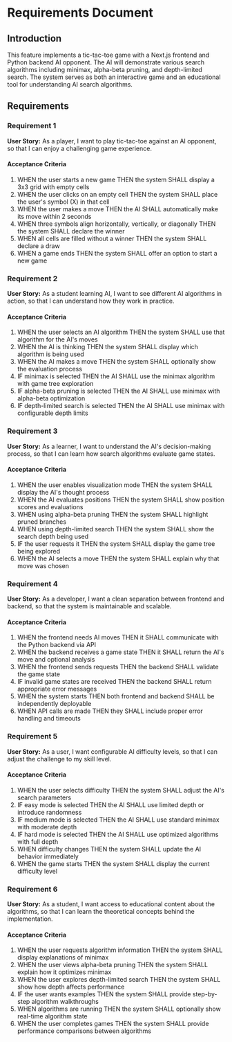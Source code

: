 # Requirements Document

## Introduction

This feature implements a tic-tac-toe game with a Next.js frontend and Python backend AI opponent. The AI will demonstrate various search algorithms including minimax, alpha-beta pruning, and depth-limited search. The system serves as both an interactive game and an educational tool for understanding AI search algorithms.

## Requirements

### Requirement 1

**User Story:** As a player, I want to play tic-tac-toe against an AI opponent, so that I can enjoy a challenging game experience.

#### Acceptance Criteria

1. WHEN the user starts a new game THEN the system SHALL display a 3x3 grid with empty cells
2. WHEN the user clicks on an empty cell THEN the system SHALL place the user's symbol (X) in that cell
3. WHEN the user makes a move THEN the AI SHALL automatically make its move within 2 seconds
4. WHEN three symbols align horizontally, vertically, or diagonally THEN the system SHALL declare the winner
5. WHEN all cells are filled without a winner THEN the system SHALL declare a draw
6. WHEN a game ends THEN the system SHALL offer an option to start a new game

### Requirement 2

**User Story:** As a student learning AI, I want to see different AI algorithms in action, so that I can understand how they work in practice.

#### Acceptance Criteria

1. WHEN the user selects an AI algorithm THEN the system SHALL use that algorithm for the AI's moves
2. WHEN the AI is thinking THEN the system SHALL display which algorithm is being used
3. WHEN the AI makes a move THEN the system SHALL optionally show the evaluation process
4. IF minimax is selected THEN the AI SHALL use the minimax algorithm with game tree exploration
5. IF alpha-beta pruning is selected THEN the AI SHALL use minimax with alpha-beta optimization
6. IF depth-limited search is selected THEN the AI SHALL use minimax with configurable depth limits

### Requirement 3

**User Story:** As a learner, I want to understand the AI's decision-making process, so that I can learn how search algorithms evaluate game states.

#### Acceptance Criteria

1. WHEN the user enables visualization mode THEN the system SHALL display the AI's thought process
2. WHEN the AI evaluates positions THEN the system SHALL show position scores and evaluations
3. WHEN using alpha-beta pruning THEN the system SHALL highlight pruned branches
4. WHEN using depth-limited search THEN the system SHALL show the search depth being used
5. IF the user requests it THEN the system SHALL display the game tree being explored
6. WHEN the AI selects a move THEN the system SHALL explain why that move was chosen

### Requirement 4

**User Story:** As a developer, I want a clean separation between frontend and backend, so that the system is maintainable and scalable.

#### Acceptance Criteria

1. WHEN the frontend needs AI moves THEN it SHALL communicate with the Python backend via API
2. WHEN the backend receives a game state THEN it SHALL return the AI's move and optional analysis
3. WHEN the frontend sends requests THEN the backend SHALL validate the game state
4. IF invalid game states are received THEN the backend SHALL return appropriate error messages
5. WHEN the system starts THEN both frontend and backend SHALL be independently deployable
6. WHEN API calls are made THEN they SHALL include proper error handling and timeouts

### Requirement 5

**User Story:** As a user, I want configurable AI difficulty levels, so that I can adjust the challenge to my skill level.

#### Acceptance Criteria

1. WHEN the user selects difficulty THEN the system SHALL adjust the AI's search parameters
2. IF easy mode is selected THEN the AI SHALL use limited depth or introduce randomness
3. IF medium mode is selected THEN the AI SHALL use standard minimax with moderate depth
4. IF hard mode is selected THEN the AI SHALL use optimized algorithms with full depth
5. WHEN difficulty changes THEN the system SHALL update the AI behavior immediately
6. WHEN the game starts THEN the system SHALL display the current difficulty level

### Requirement 6

**User Story:** As a student, I want access to educational content about the algorithms, so that I can learn the theoretical concepts behind the implementation.

#### Acceptance Criteria

1. WHEN the user requests algorithm information THEN the system SHALL display explanations of minimax
2. WHEN the user views alpha-beta pruning THEN the system SHALL explain how it optimizes minimax
3. WHEN the user explores depth-limited search THEN the system SHALL show how depth affects performance
4. IF the user wants examples THEN the system SHALL provide step-by-step algorithm walkthroughs
5. WHEN algorithms are running THEN the system SHALL optionally show real-time algorithm state
6. WHEN the user completes games THEN the system SHALL provide performance comparisons between algorithms